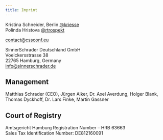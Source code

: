 ```yaml
---
title: Imprint
---
```


Kristina Schneider, Berlin [@kriesse](https://twitter/kriesse)<br/>
Polinda Hristova [@rtrospekt](https://twitter/rtrospekt)


[contact@cssconf.eu](mailto://contact@cssconf.eu)

  
SinnerSchrader Deutschland GmbH<br/>
Voelckersstrasse 38<br/>
22765 Hamburg, Germany<br/>
[info@sinnerschrader.de](mailto://info@sinnerschrader.com)


## Management
Matthias Schrader (CEO), Jürgen Alker, Dr. Axel Averdung, Holger Blank, Thomas Dyckhoff, Dr. Lars Finke, Martin Gassner


## Court of Registry
Amtsgericht Hamburg Registration Number – HRB 63663<br/>
Sales Tax Identification Number: DE812160091
